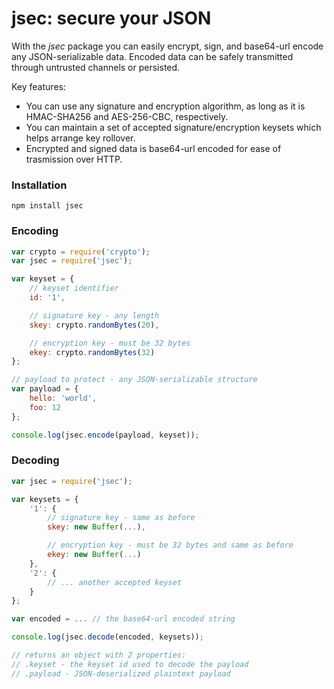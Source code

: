 jsec: secure your JSON
====

With the *jsec* package you can easily encrypt, sign, and base64-url encode any JSON-serializable data. Encoded data can be safely transmitted through untrusted channels or persisted. 

Key features: 

* You can use any signature and encryption algorithm, as long as it is HMAC-SHA256 and AES-256-CBC, respectively.
* You can maintain a set of accepted signature/encryption keysets which helps arrange key rollover.
* Encrypted and signed data is base64-url encoded for ease of trasmission over HTTP.

### Installation

```
npm install jsec
```

### Encoding

```javascript
var crypto = require('crypto');
var jsec = require('jsec');

var keyset = {
    // keyset identifier
    id: '1',

    // signature key - any length
    skey: crypto.randomBytes(20),

    // encryption key - must be 32 bytes
    ekey: crypto.randomBytes(32)
};

// payload to protect - any JSON-serializable structure
var payload = {
    hello: 'world',
    foo: 12
};

console.log(jsec.encode(payload, keyset));
```

### Decoding

```javascript
var jsec = require('jsec');

var keysets = {
    '1': {
        // signature key - same as before
        skey: new Buffer(...),

        // encryption key - must be 32 bytes and same as before
        ekey: new Buffer(...)
    },
    '2': {
        // ... another accepted keyset 
    }
};

var encoded = ... // the base64-url encoded string 

console.log(jsec.decode(encoded, keysets));

// returns an object with 2 properties: 
// .keyset - the keyset id used to decode the payload
// .payload - JSON-deserialized plaintext payload
```
